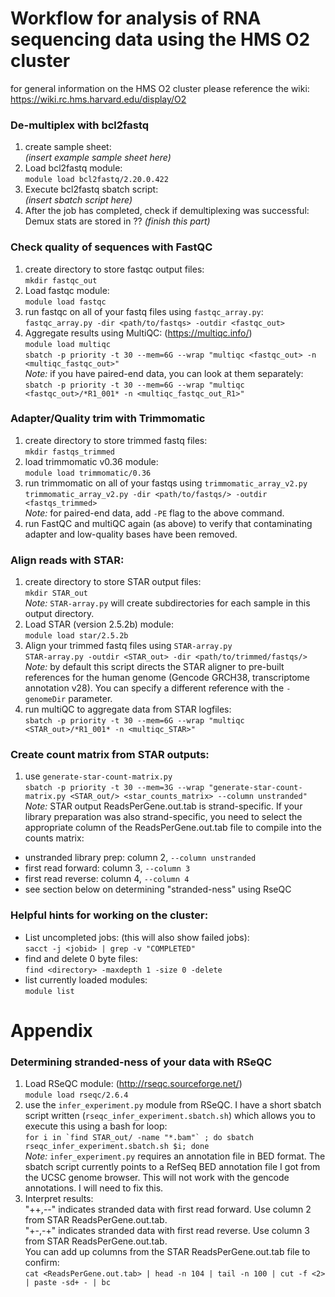 # Workflow for analysis of RNA sequencing data using the HMS O2 cluster
for general information on the HMS O2 cluster please reference the wiki: https://wiki.rc.hms.harvard.edu/display/O2

### De-multiplex with bcl2fastq
1. create sample sheet:  
*(insert example sample sheet here)*
2. Load bcl2fastq module:  
`module load bcl2fastq/2.20.0.422`
3. Execute bcl2fastq sbatch script:  
  *(insert sbatch script here)*
4. After the job has completed, check if demultiplexing was successful:  
Demux stats are stored in ?? *(finish this part)*

### Check quality of sequences with FastQC
1. create directory to store fastqc output files:  
  `mkdir fastqc_out`
2. Load fastqc module:  
  `module load fastqc`
3. run fastqc on all of your fastq files using `fastqc_array.py`:  
  `fastqc_array.py -dir <path/to/fastqs> -outdir <fastqc_out>`
4. Aggregate results using MultiQC: (https://multiqc.info/)   
  `module load multiqc`  
  `sbatch -p priority -t 30 --mem=6G --wrap "multiqc <fastqc_out> -n <multiqc_fastqc_out>"`  
  *Note:* if you have paired-end data, you can look at them separately:  
   `sbatch -p priority -t 30 --mem=6G --wrap "multiqc <fastqc_out>/*R1_001* -n <multiqc_fastqc_out_R1>"`

### Adapter/Quality trim with Trimmomatic
1. create directory to store trimmed fastq files:  
`mkdir fastqs_trimmed`
2. load trimmomatic v0.36 module:  
`module load trimmomatic/0.36`  
3. run trimmomatic on all of your fastqs using `trimmomatic_array_v2.py`  
  `trimmomatic_array_v2.py -dir <path/to/fastqs/> -outdir <fastqs_trimmed>`  
  *Note:* for paired-end data, add `-PE` flag to the above command.  
4. run FastQC and multiQC again (as above) to verify that contaminating adapter and low-quality bases have been removed.

### Align reads with STAR:
1. create directory to store STAR output files:  
`mkdir STAR_out`  
*Note:* `STAR-array.py` will create subdirectories for each sample in this output directory.
2. Load STAR (version 2.5.2b) module:  
`module load star/2.5.2b`   
3. Align your trimmed fastq files using `STAR-array.py`  
`STAR-array.py -outdir <STAR_out> -dir <path/to/trimmed/fastqs/>`  
*Note:* by default this script directs the STAR aligner to pre-built references for the human genome (Gencode GRCH38, transcriptome annotation v28). You can specify a different reference with the `-genomeDir` parameter.  
4. run multiQC to aggregate data from STAR logfiles:  
`sbatch -p priority -t 30 --mem=6G --wrap "multiqc <STAR_out>/*R1_001* -n <multiqc_STAR>"`

### Create count matrix from STAR outputs:
1. use `generate-star-count-matrix.py`  
`sbatch -p priority -t 30 --mem=3G --wrap "generate-star-count-matrix.py <STAR_out/> <star_counts_matrix> --column unstranded"`  
*Note:* STAR output ReadsPerGene.out.tab is strand-specific. If your library preparation was also strand-specific, you need to select the appropriate column of the ReadsPerGene.out.tab file to compile into the counts matrix:
  - unstranded library prep: column 2, `--column unstranded`
  - first read forward: column 3, `--column 3`
  - first read reverse: column 4, `--column 4`
  - see section below on determining "stranded-ness" using RseQC


### Helpful hints for working on the cluster:
- List uncompleted jobs: (this will also show failed jobs):  
`sacct -j <jobid> | grep -v "COMPLETED"`
- find and delete 0 byte files:  
`find <directory> -maxdepth 1 -size 0 -delete`
- list currently loaded modules:  
`module list`

# Appendix
### Determining stranded-ness of your data with RSeQC
1. Load RSeQC module: (http://rseqc.sourceforge.net/)  
`module load rseqc/2.6.4`
2. use the `infer_experiment.py` module from RSeQC. I have a short sbatch script written (`rseqc_infer_experiment.sbatch.sh`) which allows you to execute this using a bash for loop:  
``for i in `find STAR_out/ -name "*.bam"` ; do sbatch rseqc_infer_experiment.sbatch.sh $i; done``  
*Note:* `infer_experiment.py` requires an annotation file in BED format. The sbatch script currently points to a RefSeq BED annotation file I got from the UCSC genome browser. This will not work with the gencode annotations. I will need to fix this.
3. Interpret results:  
"++,--" indicates stranded data with first read forward. Use column 2 from STAR ReadsPerGene.out.tab.  
"+-,-+" indicates stranded data with first read reverse. Use column 3 from STAR ReadsPerGene.out.tab.  
You can add up columns from the STAR ReadsPerGene.out.tab file to confirm:  
`cat <ReadsPerGene.out.tab> | head -n 104 | tail -n 100 | cut -f <2> | paste -sd+ - | bc`
